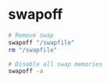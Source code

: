 # swapoff

```sh
# Remove swap
swapoff "/swapfile"
rm "/swapfile"

# Disable all swap memories
swapoff -a
```
